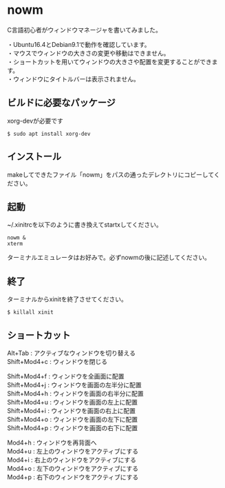 # nowm

C言語初心者がウィンドウマネージャを書いてみました。

・Ubuntu16.4とDebian9.1で動作を確認しています。  
・マウスでウィンドウの大きさの変更や移動はできません。  
・ショートカットを用いてウィンドウの大きさや配置を変更することができます。  
・ウィンドウにタイトルバーは表示されません。  

## ビルドに必要なパッケージ

xorg-devが必要です

    $ sudo apt install xorg-dev

## インストール

makeしてできたファイル「nowm」をパスの通ったデレクトリにコピーしてください。

## 起動

~/.xinitrcを以下のように書き換えてstartxしてください。

    nowm &  
    xterm

ターミナルエミュレータはお好みで。必ずnowmの後に記述してください。

## 終了

ターミナルからxinitを終了させてください。

    $ killall xinit

## ショートカット

Alt+Tab : アクティブなウィンドウを切り替える  
Shift+Mod4+c : ウィンドウを閉じる  

Shift+Mod4+f : ウィンドウを全画面に配置  
Shift+Mod4+j : ウィンドウを画面の左半分に配置  
Shift+Mod4+h : ウィンドウを画面の右半分に配置  
Shift+Mod4+u : ウィンドウを画面の左上に配置  
Shift+Mod4+i : ウィンドウを画面の右上に配置  
Shift+Mod4+o : ウィンドウを画面の左下に配置  
Shift+Mod4+p : ウィンドウを画面の右下に配置  

Mod4+h : ウィンドウを再背面へ  
Mod4+u : 左上のウィンドウをアクティブにする  
Mod4+i : 右上のウィンドウをアクティブにする  
Mod4+o : 左下のウィンドウをアクティブにする  
Mod4+p : 右下のウィンドウをアクティブにする  
